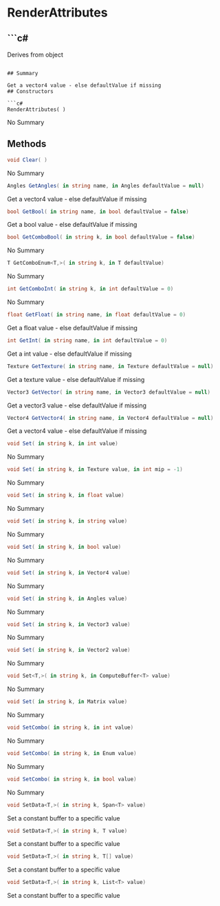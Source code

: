 # RenderAttributes

## ```c#
Derives from object
```

## Summary

Get a vector4 value - else defaultValue if missing
## Constructors

```c#
RenderAttributes( ) 
```
No Summary
## Methods

```c#
void Clear( ) 
```
No Summary
```c#
Angles GetAngles( in string name, in Angles defaultValue = null) 
```
Get a vector4 value - else defaultValue if missing
```c#
bool GetBool( in string name, in bool defaultValue = false) 
```
Get a bool value - else defaultValue if missing
```c#
bool GetComboBool( in string k, in bool defaultValue = false) 
```
No Summary
```c#
T GetComboEnum<T,>( in string k, in T defaultValue) 
```
No Summary
```c#
int GetComboInt( in string k, in int defaultValue = 0) 
```
No Summary
```c#
float GetFloat( in string name, in float defaultValue = 0) 
```
Get a float value - else defaultValue if missing
```c#
int GetInt( in string name, in int defaultValue = 0) 
```
Get a int value - else defaultValue if missing
```c#
Texture GetTexture( in string name, in Texture defaultValue = null) 
```
Get a texture value - else defaultValue if missing
```c#
Vector3 GetVector( in string name, in Vector3 defaultValue = null) 
```
Get a vector3 value - else defaultValue if missing
```c#
Vector4 GetVector4( in string name, in Vector4 defaultValue = null) 
```
Get a vector4 value - else defaultValue if missing
```c#
void Set( in string k, in int value) 
```
No Summary
```c#
void Set( in string k, in Texture value, in int mip = -1) 
```
No Summary
```c#
void Set( in string k, in float value) 
```
No Summary
```c#
void Set( in string k, in string value) 
```
No Summary
```c#
void Set( in string k, in bool value) 
```
No Summary
```c#
void Set( in string k, in Vector4 value) 
```
No Summary
```c#
void Set( in string k, in Angles value) 
```
No Summary
```c#
void Set( in string k, in Vector3 value) 
```
No Summary
```c#
void Set( in string k, in Vector2 value) 
```
No Summary
```c#
void Set<T,>( in string k, in ComputeBuffer<T> value) 
```
No Summary
```c#
void Set( in string k, in Matrix value) 
```
No Summary
```c#
void SetCombo( in string k, in int value) 
```
No Summary
```c#
void SetCombo( in string k, in Enum value) 
```
No Summary
```c#
void SetCombo( in string k, in bool value) 
```
No Summary
```c#
void SetData<T,>( in string k, Span<T> value) 
```
Set a constant buffer to a specific value
```c#
void SetData<T,>( in string k, T value) 
```
Set a constant buffer to a specific value
```c#
void SetData<T,>( in string k, T[] value) 
```
Set a constant buffer to a specific value
```c#
void SetData<T,>( in string k, List<T> value) 
```
Set a constant buffer to a specific value
